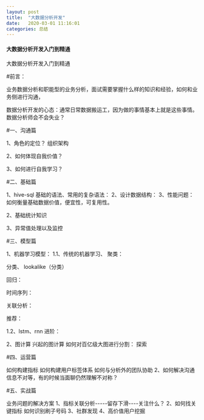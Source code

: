 ```yaml
---
layout: post
title:  "大数据分析开发"
date:   2020-03-01 11:16:01
categories: 总结
---
```


#### 大数据分析开发入门到精通

大数据分析开发入门到精通

#前言：

业务数据分析和职能型的业务分析，面试需要掌握什么样的知识和经验，如何和业务侧进行沟通，

数据分析开发的心态：通常日常数据搬运工，因为做的事情基本上就是这些事情。
数据分析师会不会失业？

#一、沟通篇

1、角色的定位？
组织架构

2、如何体现自我价值？


3、如何进行自我学习？


#二、基础篇

1、hive-sql
基础的语法、常用的复杂语法：
2、设计数据结构：
3、性能问题：如何衡量基础数据价值，便宜性，可复用性。


2、基础统计知识



3、异常值处理以及监控



#三、模型篇

1、机器学习模型：
1.1、传统的机器学习、
聚类：


分类、
lookalike（分类）

回归：

时间序列：

关联分析：


推荐：

1.2、lstm、rnn
进阶：

2、图计算
兴起的图计算
如何对百亿级大图进行分割： 探索

#四、运营篇

如何构建指标
如何构建用户标签体系
如何与分析外的团队协助
2、如何解决沟通信息不对等，有的时候当面聊仍然理解不对称？

#五、实战篇

业务问题的解决方案
1、指标关联分析-----留存下滑----关注什么？
2、如何找关键指标
如何识别刷子号码
3、社群发现
4、高价值用户挖掘
